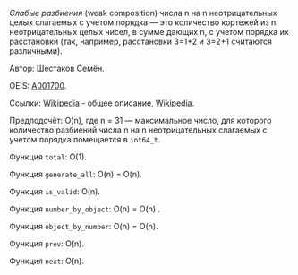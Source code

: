 ﻿*Слабые разбиения* (weak composition) числа n на n неотрицательных целых слагаемых с учетом порядка &mdash;
это количество кортежей из n неотрицательных целых чисел, в сумме дающих n, с учетом порядка их расстановки (так, например, расстановки 3=1+2 и 3=2+1 считаются различными).

Автор: Шестаков Семён.

OEIS: [A001700](http://oeis.org/A001700).

Ссылки:
[Wikipedia](https://en.wikipedia.org/wiki/Stars_and_bars_(combinatorics)) - общее описание,
[Wikipedia](https://en.wikipedia.org/wiki/Composition_(combinatorics)).

Предподсчёт: O(n), где n = 31 &mdash; максимальное число,
для которого количество разбиений числа n на n неотрицательных слагаемых с учетом порядка помещается в `int64_t`.

Функция `total`: O(1).

Функция `generate_all`: O(n) = O(n).

Функция `is_valid`: O(n).

Функция `number_by_object`: O(n) = O(n) .

Функция `object_by_number`: O(n) = O(n).

Функция `prev`: O(n).

Функция `next`: O(n).

